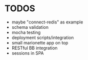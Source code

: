 TODOS
=====

- maybe "connect-redis" as example
- schema validation
- mocha testing
- deployment scripts/integration
- small marionette app on top
- RESTful BB integration
- sessions in SPA
